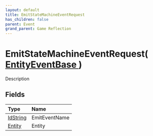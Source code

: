 ```yaml
---
layout: default
title: EmitStateMachineEventRequest
has_children: false
parent: Event
grand_parent: Game Reflection
---
```

# EmitStateMachineEventRequest( [ EntityEventBase ](/docs/game-reflection/events/entity_event_base) )
Description 

## Fields

| Type | Name |
|:-------------|:--------------|
| [IdString](/docs/game-reflection/components/id_string) | EmitEventName |
| [Entity](/docs/game-reflection/classes/entity) | Entity |

